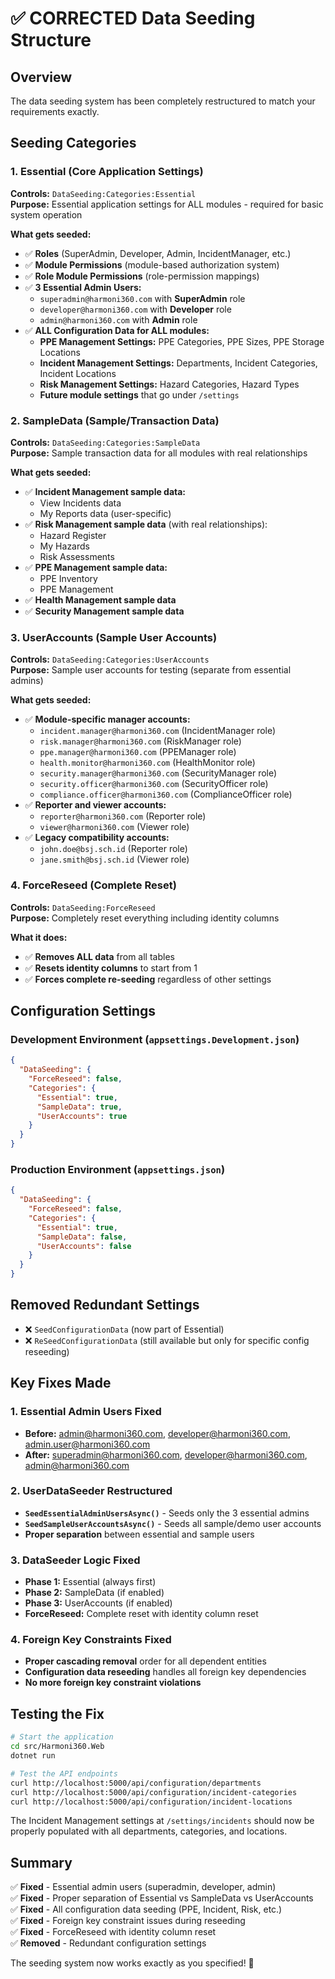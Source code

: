 # ✅ CORRECTED Data Seeding Structure

## Overview
The data seeding system has been completely restructured to match your requirements exactly.

## Seeding Categories

### 1. **Essential** (Core Application Settings)
**Controls:** `DataSeeding:Categories:Essential`  
**Purpose:** Essential application settings for ALL modules - required for basic system operation

**What gets seeded:**
- ✅ **Roles** (SuperAdmin, Developer, Admin, IncidentManager, etc.)
- ✅ **Module Permissions** (module-based authorization system)
- ✅ **Role Module Permissions** (role-permission mappings)
- ✅ **3 Essential Admin Users:**
  - `superadmin@harmoni360.com` with **SuperAdmin** role
  - `developer@harmoni360.com` with **Developer** role  
  - `admin@harmoni360.com` with **Admin** role
- ✅ **ALL Configuration Data for ALL modules:**
  - **PPE Management Settings:** PPE Categories, PPE Sizes, PPE Storage Locations
  - **Incident Management Settings:** Departments, Incident Categories, Incident Locations
  - **Risk Management Settings:** Hazard Categories, Hazard Types
  - **Future module settings** that go under `/settings`

### 2. **SampleData** (Sample/Transaction Data)
**Controls:** `DataSeeding:Categories:SampleData`  
**Purpose:** Sample transaction data for all modules with real relationships

**What gets seeded:**
- ✅ **Incident Management sample data:**
  - View Incidents data
  - My Reports data (user-specific)
- ✅ **Risk Management sample data** (with real relationships):
  - Hazard Register
  - My Hazards  
  - Risk Assessments
- ✅ **PPE Management sample data:**
  - PPE Inventory
  - PPE Management
- ✅ **Health Management sample data**
- ✅ **Security Management sample data**

### 3. **UserAccounts** (Sample User Accounts)
**Controls:** `DataSeeding:Categories:UserAccounts`  
**Purpose:** Sample user accounts for testing (separate from essential admins)

**What gets seeded:**
- ✅ **Module-specific manager accounts:**
  - `incident.manager@harmoni360.com` (IncidentManager role)
  - `risk.manager@harmoni360.com` (RiskManager role)
  - `ppe.manager@harmoni360.com` (PPEManager role)
  - `health.monitor@harmoni360.com` (HealthMonitor role)
  - `security.manager@harmoni360.com` (SecurityManager role)
  - `security.officer@harmoni360.com` (SecurityOfficer role)
  - `compliance.officer@harmoni360.com` (ComplianceOfficer role)
- ✅ **Reporter and viewer accounts:**
  - `reporter@harmoni360.com` (Reporter role)
  - `viewer@harmoni360.com` (Viewer role)
- ✅ **Legacy compatibility accounts:**
  - `john.doe@bsj.sch.id` (Reporter role)
  - `jane.smith@bsj.sch.id` (Viewer role)

### 4. **ForceReseed** (Complete Reset)
**Controls:** `DataSeeding:ForceReseed`  
**Purpose:** Completely reset everything including identity columns

**What it does:**
- ✅ **Removes ALL data** from all tables
- ✅ **Resets identity columns** to start from 1
- ✅ **Forces complete re-seeding** regardless of other settings

## Configuration Settings

### Development Environment (`appsettings.Development.json`)
```json
{
  "DataSeeding": {
    "ForceReseed": false,
    "Categories": {
      "Essential": true,
      "SampleData": true,
      "UserAccounts": true
    }
  }
}
```

### Production Environment (`appsettings.json`)
```json
{
  "DataSeeding": {
    "ForceReseed": false,
    "Categories": {
      "Essential": true,
      "SampleData": false,
      "UserAccounts": false
    }
  }
}
```

## Removed Redundant Settings
- ❌ `SeedConfigurationData` (now part of Essential)
- ❌ `ReSeedConfigurationData` (still available but only for specific config reseeding)

## Key Fixes Made

### 1. **Essential Admin Users Fixed**
- **Before:** admin@harmoni360.com, developer@harmoni360.com, admin.user@harmoni360.com
- **After:** superadmin@harmoni360.com, developer@harmoni360.com, admin@harmoni360.com

### 2. **UserDataSeeder Restructured**
- **`SeedEssentialAdminUsersAsync()`** - Seeds only the 3 essential admins
- **`SeedSampleUserAccountsAsync()`** - Seeds all sample/demo user accounts
- **Proper separation** between essential and sample users

### 3. **DataSeeder Logic Fixed**
- **Phase 1:** Essential (always first)
- **Phase 2:** SampleData (if enabled)
- **Phase 3:** UserAccounts (if enabled)
- **ForceReseed:** Complete reset with identity column reset

### 4. **Foreign Key Constraints Fixed**
- **Proper cascading removal** order for all dependent entities
- **Configuration data reseeding** handles all foreign key dependencies
- **No more foreign key constraint violations**

## Testing the Fix

```bash
# Start the application
cd src/Harmoni360.Web
dotnet run

# Test the API endpoints
curl http://localhost:5000/api/configuration/departments
curl http://localhost:5000/api/configuration/incident-categories  
curl http://localhost:5000/api/configuration/incident-locations
```

The Incident Management settings at `/settings/incidents` should now be properly populated with all departments, categories, and locations.

## Summary

✅ **Fixed** - Essential admin users (superadmin, developer, admin)  
✅ **Fixed** - Proper separation of Essential vs SampleData vs UserAccounts  
✅ **Fixed** - All configuration data seeding (PPE, Incident, Risk, etc.)  
✅ **Fixed** - Foreign key constraint issues during reseeding  
✅ **Fixed** - ForceReseed with identity column reset  
✅ **Removed** - Redundant configuration settings  

The seeding system now works exactly as you specified! 🎯